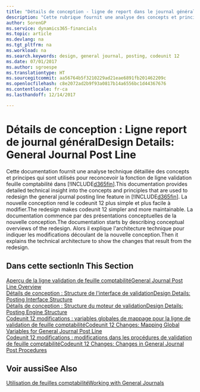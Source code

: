 ```yaml
---
title: "Détails de conception - ligne de report dans le journal général | Microsoft Docs"
description: "Cette rubrique fournit une analyse des concepts et principes qui sont utilisés pour reconcevoir la fonction de ligne report journal général dans Dynamics 365."
author: SorenGP
ms.service: dynamics365-financials
ms.topic: article
ms.devlang: na
ms.tgt_pltfrm: na
ms.workload: na
ms.search.keywords: design, general journal, posting, codeunit 12
ms.date: 07/01/2017
ms.author: sgroespe
ms.translationtype: HT
ms.sourcegitcommit: aa56764b5f3210229ad21eae6891fb201462209c
ms.openlocfilehash: c8e2072ad2b9f93a0817b14a6556bc1d44367676
ms.contentlocale: fr-ca
ms.lasthandoff: 12/14/2017

---
```

# <a name="design-details-general-journal-post-line"></a><span data-ttu-id="8cc35-103">Détails de conception : Ligne report de journal général</span><span class="sxs-lookup"><span data-stu-id="8cc35-103">Design Details: General Journal Post Line</span></span>
<span data-ttu-id="8cc35-104">Cette documentation fournit une analyse technique détaillée des concepts et principes qui sont utilisés pour reconcevoir la fonction de ligne validation feuille comptabilité dans [!INCLUDE[d365fin](includes/d365fin_md.md)].</span><span class="sxs-lookup"><span data-stu-id="8cc35-104">This documentation provides detailed technical insight into the concepts and principles that are used to redesign the general journal posting line feature in [!INCLUDE[d365fin](includes/d365fin_md.md)].</span></span> <span data-ttu-id="8cc35-105">La nouvelle conception rend le codeunit 12 plus simple et plus facile à modifier.</span><span class="sxs-lookup"><span data-stu-id="8cc35-105">The redesign makes codeunit 12 simpler and more maintainable.</span></span> <span data-ttu-id="8cc35-106">La documentation commence par des présentations conceptuelles de la nouvelle conception.</span><span class="sxs-lookup"><span data-stu-id="8cc35-106">The documentation starts by describing conceptual overviews of the redesign.</span></span> <span data-ttu-id="8cc35-107">Alors il explique l'architecture technique pour indiquer les modifications découlant de la nouvelle conception.</span><span class="sxs-lookup"><span data-stu-id="8cc35-107">Then it explains the technical architecture to show the changes that result from the redesign.</span></span>  

## <a name="in-this-section"></a><span data-ttu-id="8cc35-108">Dans cette section</span><span class="sxs-lookup"><span data-stu-id="8cc35-108">In This Section</span></span>  
[<span data-ttu-id="8cc35-109">Aperçu de la ligne validation de feuille comptabilité</span><span class="sxs-lookup"><span data-stu-id="8cc35-109">General Journal Post Line Overview</span></span>](design-details-general-journal-post-line-overview.md)  
[<span data-ttu-id="8cc35-110">Détails de conception : Structure de l'interface de validation</span><span class="sxs-lookup"><span data-stu-id="8cc35-110">Design Details: Posting Interface Structure</span></span>](design-details-posting-interface-structure.md)  
[<span data-ttu-id="8cc35-111">Détails de conception : Structure du moteur de validation</span><span class="sxs-lookup"><span data-stu-id="8cc35-111">Design Details: Posting Engine Structure</span></span>](design-details-posting-engine-structure.md)  
[<span data-ttu-id="8cc35-112">Codeunit 12 modifications : variables globales de mappage pour la ligne de validation de feuille comptabilité</span><span class="sxs-lookup"><span data-stu-id="8cc35-112">Codeunit 12 Changes: Mapping Global Variables for General Journal Post Line</span></span>](design-details-codeunit-12-changes-mapping-global-variables-for-general-journal-post-line.md)  
[<span data-ttu-id="8cc35-113">Codeunit 12 modifications : modifications dans les procédures de validation de feuille comptabilité</span><span class="sxs-lookup"><span data-stu-id="8cc35-113">Codeunit 12 Changes: Changes in General Journal Post Procedures</span></span>](design-details-codeunit-12-changes-changes-in-general-journal-post-procedures.md)  

## <a name="see-also"></a><span data-ttu-id="8cc35-114">Voir aussi</span><span class="sxs-lookup"><span data-stu-id="8cc35-114">See Also</span></span>  
[<span data-ttu-id="8cc35-115">Utilisation de feuilles comptabilité</span><span class="sxs-lookup"><span data-stu-id="8cc35-115">Working with General Journals</span></span>](ui-work-general-journals.md)

